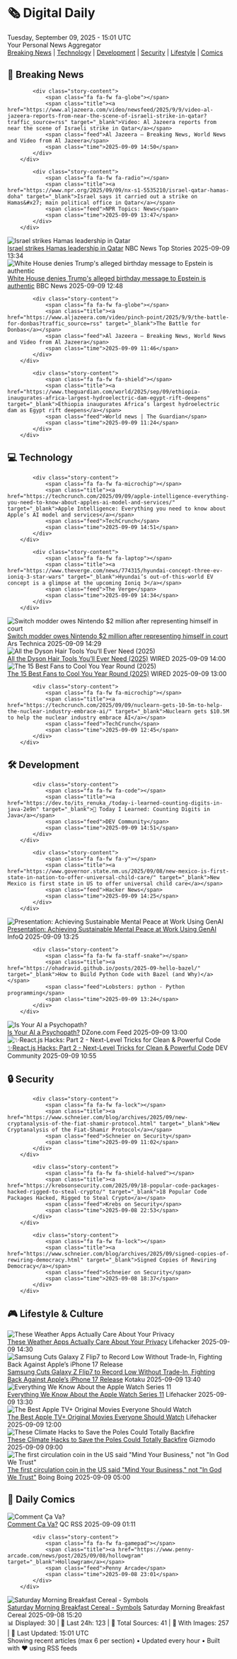 <!-- Processing 54 RSS feeds at 2025-09-09 15:01:41 UTC -->
<!-- Processing: XKCD -->
<!-- Processing: Cyanide & Happiness -->
<!-- Processing: Girl Genius -->
<!-- Processing: CNN Top Stories -->
<!-- Processing: CNN Breaking News -->
<!-- Processing: Al Jazeera Breaking News -->
<!-- Processing: CBC News -->
<!-- Error processing https://rss.cbc.ca/lineup/topstories.xml: The read operation timed out -->
<!-- Processing: Reuters World News -->
<!-- Processing: NBC News Breaking -->
<!-- Processing: TechCrunch -->
<!-- Processing: The Verge -->
<!-- Processing: Ars Technica -->
<!-- Processing: O'Reilly Radar -->
<!-- Processing: WIRED -->
<!-- Processing: Hacker News -->
<!-- Processing: Dev.to -->
<!-- Processing: OMG! Ubuntu -->
<!-- Processing: Ubuntu Blog -->
<!-- Processing: GitHub Blog -->
<!-- Processing: InfoQ -->
<!-- Processing: Coding Horror -->
<!-- Processing: Lifehacker -->
<!-- Processing: Schneier on Security -->
<!-- Generated 10 new posts out of 23 feeds processed -->
<div class="newspaper-header">
    <h1 class="newspaper-title">🗞️ Digital Daily</h1>
    <div class="newspaper-date">Tuesday, September 09, 2025 - 15:01 UTC</div>
    <div class="newspaper-subtitle">Your Personal News Aggregator</div>
</div>

<div class="newspaper-nav">
    <a href="#breaking">Breaking News</a> |
    <a href="#tech">Technology</a> |
    <a href="#dev">Development</a> |
    <a href="#security">Security</a> |
    <a href="#lifestyle">Lifestyle</a> |
    <a href="#webcomics">Comics</a>
</div>

<div class="news-section breaking-news" id="breaking">
<h2 class="section-header">🚨 Breaking News</h2>
<div class="stories-container">
<div class="story">
            
            <div class="story-content">
                <span class="fa fa-fw fa-globe"></span>
                <span class="title"><a href="https://www.aljazeera.com/video/newsfeed/2025/9/9/video-al-jazeera-reports-from-near-the-scene-of-israeli-strike-in-qatar?traffic_source=rss" target="_blank">Video: Al Jazeera reports from near the scene of Israeli strike in Qatar</a></span>
                <span class="feed">Al Jazeera – Breaking News, World News and Video from Al Jazeera</span>
                <span class="time">2025-09-09 14:50</span>
            </div>
        </div>
<div class="story">
            
            <div class="story-content">
                <span class="fa fa-fw fa-radio"></span>
                <span class="title"><a href="https://www.npr.org/2025/09/09/nx-s1-5535210/israel-qatar-hamas-doha" target="_blank">Israel says it carried out a strike on Hamas&#x27; main political office in Qatar</a></span>
                <span class="feed">NPR Topics: News</span>
                <span class="time">2025-09-09 13:47</span>
            </div>
        </div>
<div class="story">
            <img src="https://media-cldnry.s-nbcnews.com/image/upload/t_fit_1500w/rockcms/2025-09/250909-Doha-rs-2bd7a8.jpg" alt="Israel strikes Hamas leadership in Qatar" class="story-image" loading="lazy" onerror="this.style.display='none'">
            <div class="story-content">
                <span class="fa fa-fw fa-broadcast-tower"></span>
                <span class="title"><a href="https://www.nbcnews.com/world/quatar/blasts-doha-qatar-israel-hamas-idf-strikes-rcna230038" target="_blank">Israel strikes Hamas leadership in Qatar</a></span>
                <span class="feed">NBC News Top Stories</span>
                <span class="time">2025-09-09 13:34</span>
            </div>
        </div>
<div class="story">
            <img src="https://ichef.bbci.co.uk/ace/standard/240/cpsprodpb/185b/live/d0411be0-8ce6-11f0-9cf6-cbf3e73ce2b9.jpg" alt="White House denies Trump&#x27;s alleged birthday message to Epstein is authentic" class="story-image" loading="lazy" onerror="this.style.display='none'">
            <div class="story-content">
                <span class="fa fa-fw fa-earth-americas"></span>
                <span class="title"><a href="https://www.bbc.com/news/articles/cvgqnn4ngvdo?at_medium=RSS&at_campaign=rss" target="_blank">White House denies Trump&#x27;s alleged birthday message to Epstein is authentic</a></span>
                <span class="feed">BBC News</span>
                <span class="time">2025-09-09 12:48</span>
            </div>
        </div>
<div class="story">
            
            <div class="story-content">
                <span class="fa fa-fw fa-globe"></span>
                <span class="title"><a href="https://www.aljazeera.com/video/pinch-point/2025/9/9/the-battle-for-donbas?traffic_source=rss" target="_blank">The Battle for Donbas</a></span>
                <span class="feed">Al Jazeera – Breaking News, World News and Video from Al Jazeera</span>
                <span class="time">2025-09-09 11:46</span>
            </div>
        </div>
<div class="story">
            
            <div class="story-content">
                <span class="fa fa-fw fa-shield"></span>
                <span class="title"><a href="https://www.theguardian.com/world/2025/sep/09/ethiopia-inaugurates-africa-largest-hydroelectric-dam-egypt-rift-deepens" target="_blank">Ethiopia inaugurates Africa’s largest hydroelectric dam as Egypt rift deepens</a></span>
                <span class="feed">World news | The Guardian</span>
                <span class="time">2025-09-09 11:24</span>
            </div>
        </div>
</div>
</div>
<div class="news-section tech-news" id="tech">
<h2 class="section-header">💻 Technology</h2>
<div class="stories-container">
<div class="story">
            
            <div class="story-content">
                <span class="fa fa-fw fa-microchip"></span>
                <span class="title"><a href="https://techcrunch.com/2025/09/09/apple-intelligence-everything-you-need-to-know-about-apples-ai-model-and-services/" target="_blank">Apple Intelligence: Everything you need to know about Apple’s AI model and services</a></span>
                <span class="feed">TechCrunch</span>
                <span class="time">2025-09-09 14:51</span>
            </div>
        </div>
<div class="story">
            
            <div class="story-content">
                <span class="fa fa-fw fa-laptop"></span>
                <span class="title"><a href="https://www.theverge.com/news/774315/hyundai-concept-three-ev-ioniq-3-star-wars" target="_blank">Hyundai’s out-of-this-world EV concept is a glimpse at the upcoming Ioniq 3</a></span>
                <span class="feed">The Verge</span>
                <span class="time">2025-09-09 14:34</span>
            </div>
        </div>
<div class="story">
            <img src="https://cdn.arstechnica.net/wp-content/uploads/2025/09/migflash-500x500.jpg" alt="Switch modder owes Nintendo $2 million after representing himself in court" class="story-image" loading="lazy" onerror="this.style.display='none'">
            <div class="story-content">
                <span class="fa fa-fw fa-cog"></span>
                <span class="title"><a href="https://arstechnica.com/gaming/2025/09/switch-modder-who-acted-as-his-own-lawyer-now-owes-nintendo-2-million/" target="_blank">Switch modder owes Nintendo $2 million after representing himself in court</a></span>
                <span class="feed">Ars Technica</span>
                <span class="time">2025-09-09 14:29</span>
            </div>
        </div>
<div class="story">
            <img src="https://media.wired.com/photos/68bf409be89bf7cecb93b3d6/master/pass/The%20Best%20Dyson%20Hair%20Tools%20You%20Won't%20Regret%20Splurging%20On.png" alt="All the Dyson Hair Tools You’ll Ever Need (2025)" class="story-image" loading="lazy" onerror="this.style.display='none'">
            <div class="story-content">
                <span class="fa fa-fw fa-bolt"></span>
                <span class="title"><a href="https://www.wired.com/gallery/best-dyson-hair-tools/" target="_blank">All the Dyson Hair Tools You’ll Ever Need (2025)</a></span>
                <span class="feed">WIRED</span>
                <span class="time">2025-09-09 14:00</span>
            </div>
        </div>
<div class="story">
            <img src="https://media.wired.com/photos/68670ed16769133a6baf160e/master/pass/Best%20fan%20update.png" alt="The 15 Best Fans to Cool You Year Round (2025)" class="story-image" loading="lazy" onerror="this.style.display='none'">
            <div class="story-content">
                <span class="fa fa-fw fa-bolt"></span>
                <span class="title"><a href="https://www.wired.com/gallery/best-fans/" target="_blank">The 15 Best Fans to Cool You Year Round (2025)</a></span>
                <span class="feed">WIRED</span>
                <span class="time">2025-09-09 13:00</span>
            </div>
        </div>
<div class="story">
            
            <div class="story-content">
                <span class="fa fa-fw fa-microchip"></span>
                <span class="title"><a href="https://techcrunch.com/2025/09/09/nuclearn-gets-10-5m-to-help-the-nuclear-industry-embrace-ai/" target="_blank">Nuclearn gets $10.5M to help the nuclear industry embrace AI</a></span>
                <span class="feed">TechCrunch</span>
                <span class="time">2025-09-09 12:45</span>
            </div>
        </div>
</div>
</div>
<div class="news-section dev-news" id="dev">
<h2 class="section-header">🛠️ Development</h2>
<div class="stories-container">
<div class="story">
            
            <div class="story-content">
                <span class="fa fa-fw fa-code"></span>
                <span class="title"><a href="https://dev.to/its_renuka_/today-i-learned-counting-digits-in-java-2e9n" target="_blank">🔢 Today I Learned: Counting Digits in Java</a></span>
                <span class="feed">DEV Community</span>
                <span class="time">2025-09-09 14:51</span>
            </div>
        </div>
<div class="story">
            
            <div class="story-content">
                <span class="fa fa-fw fa-y"></span>
                <span class="title"><a href="https://www.governor.state.nm.us/2025/09/08/new-mexico-is-first-state-in-nation-to-offer-universal-child-care/" target="_blank">New Mexico is first state in US to offer universal child care</a></span>
                <span class="feed">Hacker News</span>
                <span class="time">2025-09-09 14:25</span>
            </div>
        </div>
<div class="story">
            <img src="https://res.infoq.com/presentations/genai-well-being/en/mediumimage/john-gesimondo-medium-1756297240147.jpg" alt="Presentation: Achieving Sustainable Mental Peace at Work Using GenAI" class="story-image" loading="lazy" onerror="this.style.display='none'">
            <div class="story-content">
                <span class="fa fa-fw fa-info-circle"></span>
                <span class="title"><a href="https://www.infoq.com/presentations/genai-well-being/?utm_campaign=infoq_content&utm_source=infoq&utm_medium=feed&utm_term=global" target="_blank">Presentation: Achieving Sustainable Mental Peace at Work Using GenAI</a></span>
                <span class="feed">InfoQ</span>
                <span class="time">2025-09-09 13:25</span>
            </div>
        </div>
<div class="story">
            
            <div class="story-content">
                <span class="fa fa-fw fa-staff-snake"></span>
                <span class="title"><a href="https://ohadravid.github.io/posts/2025-09-hello-bazel/" target="_blank">How to Build Python Code with Bazel (and Why)</a></span>
                <span class="feed">Lobsters: python - Python programming</span>
                <span class="time">2025-09-09 13:24</span>
            </div>
        </div>
<div class="story">
            <img src="https://dz2cdn1.dzone.com/thumbnail?fid=18606589&w=600" alt="Is Your AI a Psychopath?" class="story-image" loading="lazy" onerror="this.style.display='none'">
            <div class="story-content">
                <span class="fa fa-fw fa-newspaper"></span>
                <span class="title"><a href="https://dzone.com/articles/is-your-ai-a-psychopath" target="_blank">Is Your AI a Psychopath?</a></span>
                <span class="feed">DZone.com Feed</span>
                <span class="time">2025-09-09 13:00</span>
            </div>
        </div>
<div class="story">
            <img src="https://media2.dev.to/dynamic/image/width=800%2Cheight=%2Cfit=scale-down%2Cgravity=auto%2Cformat=auto/https%3A%2F%2Fdev-to-uploads.s3.amazonaws.com%2Fuploads%2Fuser%2Fprofile_image%2F2695707%2F57687f54-17bd-4c6e-86dc-06d80ed18141.jpg" alt="✨React.js Hacks: Part 2 - Next-Level Tricks for Clean &amp; Powerful Code" class="story-image" loading="lazy" onerror="this.style.display='none'">
            <div class="story-content">
                <span class="fa fa-fw fa-code"></span>
                <span class="title"><a href="https://dev.to/ilsa_shaikh_089e2bfab0bf4/reactjs-hacks-part-2-next-level-tricks-for-clean-powerful-code-2k27" target="_blank">✨React.js Hacks: Part 2 - Next-Level Tricks for Clean &amp; Powerful Code</a></span>
                <span class="feed">DEV Community</span>
                <span class="time">2025-09-09 10:55</span>
            </div>
        </div>
</div>
</div>
<div class="news-section security-news" id="security">
<h2 class="section-header">🔒 Security</h2>
<div class="stories-container">
<div class="story">
            
            <div class="story-content">
                <span class="fa fa-fw fa-lock"></span>
                <span class="title"><a href="https://www.schneier.com/blog/archives/2025/09/new-cryptanalysis-of-the-fiat-shamir-protocol.html" target="_blank">New Cryptanalysis of the Fiat-Shamir Protocol</a></span>
                <span class="feed">Schneier on Security</span>
                <span class="time">2025-09-09 11:02</span>
            </div>
        </div>
<div class="story">
            
            <div class="story-content">
                <span class="fa fa-fw fa-shield-halved"></span>
                <span class="title"><a href="https://krebsonsecurity.com/2025/09/18-popular-code-packages-hacked-rigged-to-steal-crypto/" target="_blank">18 Popular Code Packages Hacked, Rigged to Steal Crypto</a></span>
                <span class="feed">Krebs on Security</span>
                <span class="time">2025-09-08 22:53</span>
            </div>
        </div>
<div class="story">
            
            <div class="story-content">
                <span class="fa fa-fw fa-lock"></span>
                <span class="title"><a href="https://www.schneier.com/blog/archives/2025/09/signed-copies-of-rewiring-democracy.html" target="_blank">Signed Copies of Rewiring Democracy</a></span>
                <span class="feed">Schneier on Security</span>
                <span class="time">2025-09-08 18:37</span>
            </div>
        </div>
</div>
</div>
<div class="news-section lifestyle-news" id="lifestyle">
<h2 class="section-header">🎮 Lifestyle & Culture</h2>
<div class="stories-container">
<div class="story">
            <img src="https://lifehacker.com/imagery/articles/01HF2H5YQN6Q05JQMCRMXNHNY5/hero-image.png" alt="These Weather Apps Actually Care About Your Privacy" class="story-image" loading="lazy" onerror="this.style.display='none'">
            <div class="story-content">
                <span class="fa fa-fw fa-life-ring"></span>
                <span class="title"><a href="https://lifehacker.com/these-weather-apps-actually-care-about-your-privacy-1850342974?utm_medium=RSS" target="_blank">These Weather Apps Actually Care About Your Privacy</a></span>
                <span class="feed">Lifehacker</span>
                <span class="time">2025-09-09 14:30</span>
            </div>
        </div>
<div class="story">
            <img src="https://kotaku.com/app/uploads/2025/09/GalaxyFlip7.jpg" alt="Samsung Cuts Galaxy Z Flip7 to Record Low Without Trade-In, Fighting Back Against Apple’s iPhone 17 Release" class="story-image" loading="lazy" onerror="this.style.display='none'">
            <div class="story-content">
                <span class="fa fa-fw fa-gamepad"></span>
                <span class="title"><a href="https://kotaku.com/samsung-cuts-galaxy-z-flip7-to-record-low-without-trade-in-fighting-back-against-apples-iphone-17-release-2000624111" target="_blank">Samsung Cuts Galaxy Z Flip7 to Record Low Without Trade-In, Fighting Back Against Apple’s iPhone 17 Release</a></span>
                <span class="feed">Kotaku</span>
                <span class="time">2025-09-09 13:40</span>
            </div>
        </div>
<div class="story">
            <img src="https://lifehacker.com/imagery/articles/01K4NFF1G8S4KG7Y5RFM4GEHQZ/hero-image.jpg" alt="Everything We Know About the Apple Watch Series 11" class="story-image" loading="lazy" onerror="this.style.display='none'">
            <div class="story-content">
                <span class="fa fa-fw fa-life-ring"></span>
                <span class="title"><a href="https://lifehacker.com/tech/everything-we-know-about-the-apple-watch-series-11?utm_medium=RSS" target="_blank">Everything We Know About the Apple Watch Series 11</a></span>
                <span class="feed">Lifehacker</span>
                <span class="time">2025-09-09 13:30</span>
            </div>
        </div>
<div class="story">
            <img src="https://lifehacker.com/imagery/articles/01HRQ1WE5GQPWHBFZVAT9XFRXK/hero-image.png" alt="The Best Apple TV+ Original Movies Everyone Should Watch" class="story-image" loading="lazy" onerror="this.style.display='none'">
            <div class="story-content">
                <span class="fa fa-fw fa-life-ring"></span>
                <span class="title"><a href="https://lifehacker.com/best-movies-on-apple-tv-plus?utm_medium=RSS" target="_blank">The Best Apple TV+ Original Movies Everyone Should Watch</a></span>
                <span class="feed">Lifehacker</span>
                <span class="time">2025-09-09 12:00</span>
            </div>
        </div>
<div class="story">
            <img src="https://gizmodo.com/app/uploads/2025/09/sea-ice-in-Antarctica.jpg" alt="These Climate Hacks to Save the Poles Could Totally Backfire" class="story-image" loading="lazy" onerror="this.style.display='none'">
            <div class="story-content">
                <span class="fa fa-fw fa-computer"></span>
                <span class="title"><a href="https://gizmodo.com/these-climate-hacks-to-save-the-poles-could-totally-backfire-2000655578" target="_blank">These Climate Hacks to Save the Poles Could Totally Backfire</a></span>
                <span class="feed">Gizmodo</span>
                <span class="time">2025-09-09 09:00</span>
            </div>
        </div>
<div class="story">
            <img src="https://i0.wp.com/boingboing.net/wp-content/uploads/2025/09/Fugio_cent.jpg?fit=1200%2C730&amp;quality=60&amp;ssl=1" alt="The first circulation coin in the US said &quot;Mind Your Business,&quot; not &quot;In God We Trust&quot;" class="story-image" loading="lazy" onerror="this.style.display='none'">
            <div class="story-content">
                <span class="fa fa-fw fa-arrow-right"></span>
                <span class="title"><a href="https://boingboing.net/2025/09/08/the-first-circulation-coin-in-the-us-said-mind-your-business-not-in-god-we-trust.html" target="_blank">The first circulation coin in the US said &quot;Mind Your Business,&quot; not &quot;In God We Trust&quot;</a></span>
                <span class="feed">Boing Boing</span>
                <span class="time">2025-09-09 05:00</span>
            </div>
        </div>
</div>
</div>
<div class="news-section webcomics-section" id="webcomics">
<h2 class="section-header">🎨 Daily Comics</h2>
<div class="stories-container">
<div class="story">
            <img src="http://www.questionablecontent.net/comics/5653.png" alt="Comment Ça Va?" class="story-image" loading="lazy" onerror="this.style.display='none'">
            <div class="story-content">
                <span class="fa fa-fw fa-music"></span>
                <span class="title"><a href="http://questionablecontent.net/view.php?comic=5653" target="_blank">Comment Ça Va?</a></span>
                <span class="feed">QC RSS</span>
                <span class="time">2025-09-09 01:11</span>
            </div>
        </div>
<div class="story">
            
            <div class="story-content">
                <span class="fa fa-fw fa-gamepad"></span>
                <span class="title"><a href="https://www.penny-arcade.com/news/post/2025/09/08/hollowgram" target="_blank">Hollowgram</a></span>
                <span class="feed">Penny Arcade</span>
                <span class="time">2025-09-08 23:01</span>
            </div>
        </div>
<div class="story">
            <img src="https://www.smbc-comics.com/comics/1757283022-20250908.png" alt="Saturday Morning Breakfast Cereal - Symbols" class="story-image" loading="lazy" onerror="this.style.display='none'">
            <div class="story-content">
                <span class="fa fa-fw fa-smile"></span>
                <span class="title"><a href="https://www.smbc-comics.com/comic/symbols-2" target="_blank">Saturday Morning Breakfast Cereal - Symbols</a></span>
                <span class="feed">Saturday Morning Breakfast Cereal</span>
                <span class="time">2025-09-08 15:20</span>
            </div>
        </div>
</div>
</div>

<div class="newspaper-footer">
    <div class="stats">
        📊 Displayed: 30 | 📅 Last 24h: 123 | 📡 Total Sources: 41 | 📸 With Images: 257 |
        🔄 Last Updated: 15:01 UTC
    </div>
    <div class="footer-note">
        Showing recent articles (max 6 per section) • Updated every hour • Built with ❤️ using RSS feeds
    </div>
</div>
